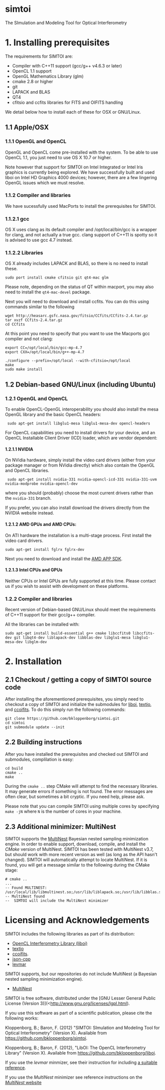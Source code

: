 simtoi
======

The SImulation and Modeling Tool for Optical Interferometry

# 1. Installing prerequisites

The requirements for SIMTOI are:

* Compiler with C++11 support (gcc/g++ v4.6.3 or later)
* OpenCL 1.1 support
* OpenGL Mathematics Library (glm)
* cmake 2.8 or higher
* git
* LAPACK and BLAS
* QT4
* cfitsio and ccfits libraries for FITS and OIFITS handling

We detail below how to install each of these for OSX or GNU/Linux.

## 1.1 Apple/OSX

### 1.1.1 OpenGL and OpenCL

OpenGL and OpenCL come pre-installed with the system.
To be able to use OpenCL 1.1, you just need to use OS X 10.7 or higher.

Note however that support for SIMTOI on Intel Integrated or Intel Iris
graphics is currently being explored. We have successfully built and
used liboi on Intel HD Graphics 4000 devices; however, there are a few
lingering OpenGL issues which we must resolve.

### 1.1.2 Compiler and libraries

We have sucessfully used MacPorts to install the prerequisites for SIMTOI. 

### 1.1.2.1 gcc

OS X uses clang as its default compiler and /opt/local/bin/gcc is a
wrapper for clang, and not actually a true gcc. clang support of C++11
is spotty so it is advised to use gcc 4.7 instead.

### 1.1.2.2 Libraries

OS X already includes LAPACK and BLAS, so there is no need to install these.

    sudo port install cmake cfitsio git qt4-mac glm

Please note, depending on the status of QT within macport, you may also need 
to install the `qt4-mac-devel` package.

Next you will need to download and install ccfits. You can do this using 
commands similar to the following

    wget http://heasarc.gsfc.nasa.gov/fitsio/CCfits/CCfits-2.4.tar.gz
    tar xvzf CCfits-2.4.tar.gz
    cd CCfits

At this point you need to specify that you want to use the Macports gcc compiler
and not clang:

    export CC=/opt/local/bin/gcc-mp-4.7
    export CXX=/opt/local/bin/g++-mp-4.7

    ./configure --prefix=/opt/local --with-cfitsio=/opt/local
    make
    sudo make install

## 1.2 Debian-based GNU/Linux (including Ubuntu)

### 1.2.1 OpenGL and OpenCL

To enable OpenCL-OpenGL interoperability you should also install the
mesa OpenGL library and the basic OpenCL headers:

     sudo apt-get install libglu1-mesa libglu1-mesa-dev opencl-headers

For OpenCL capabilities you need to install drivers for your device,
and an OpenCL Installable Client Driver (ICD) loader, which are vendor
dependent:

#### 1.2.1.1 NVIDIA

On NVidia hardware, simply install the video card drivers (either from your
package manager or from NVidia directly) which also contain the OpenGL and 
OpenCL libraries.

     sudo apt-get install nvidia-331 nvidia-opencl-icd-331 nvidia-331-uvm nvidia-modprobe nvidia-opencl-dev 

where you should (probably) choose the most current drivers rather than the 
`nvidia-331` branch. 

If you prefer, you can also install download the drivers directly from the 
NVIDIA website instead.

#### 1.2.1.2 AMD GPUs and AMD CPUs:

On ATI hardware the installation is a multi-stage process. First install
the video card drivers.

    sudo apt-get install fglrx fglrx-dev

Next you need to download and install the 
[AMD APP SDK](http://developer.amd.com/tools/heterogeneous-computing/amd-accelerated-parallel-processing-app-sdk/).

#### 1.2.1.3 Intel CPUs and GPUs

Neither CPUs or Intel GPUs are fully supported at this time. Please contact us
if you wish to assist with development on these platforms.

### 1.2.2 Compiler and libraries

Recent version of Debian-based GNU/Linux should meet the requirements of C++11
support for their gcc/g++ compiler.

All the libraries can be installed with:

    sudo apt-get install build-essential g++ cmake libccfits0 libccfits-dev git libqt4-dev liblapack-dev libblas-dev libglu1-mesa libglu1-mesa-dev libglm-dev

# 2. Installation

## 2.1 Checkout / getting a copy of SIMTOI source code

After installing the aforementioned prerequisites, you simply need to checkout
a copy of SIMTOI and initialize the submodules for [liboi](https://github.com/bkloppenborg/liboi),
 [textio](https://github.com/bkloppenborg/textio), and [ccoifits](https://github.com/bkloppenborg/ccoifits).
To do this simply run the following commands:

    git clone https://github.com/bkloppenborg/simtoi.git
    cd simtoi
    git submodule update --init

## 2.2 Building instructions

After you have installed the prerequisites and checked out SIMTOI and 
submodules, complilation is easy:

    cd build
    cmake ..
    make

During the `cmake ..` step CMake will attempt to find the necessary libraries.
It may generate errors if something is not found. The error messages are often
clear, but sometimes a bit cryptic. If you need help, please ask.

Please note that you can compile SIMTOI using multiple cores by specifying
`make -jN` where `N` is the number of cores in your machine.

## 2.3 Additional minimizer: MultiNest

SIMTOI supports the [MultiNest](http://ccpforge.cse.rl.ac.uk/gf/project/multinest/)
Bayesian nested sampling minimization engine. In order to enable support,
download, compile, and install the *CMake* version of MultiNest.
SIMTOI has been tested with MultiNest v3.7, but should work with more
recent version as well (as long as the API hasn't changed). SIMTOI will 
automatically attempt to locate MultiNest. If it is found, you will get a 
message similar to the following during the CMake stage:

    # cmake ..
    ...
    -- Found MULTINEST: /usr/local/lib/libmultinest.so;/usr/lib/liblapack.so;/usr/lib/libblas.so 
    -- MultiNest found
    --  SIMTOI will include the MultiNest minimizer


# Licensing and Acknowledgements


SIMTOI includes the following libraries as part of its distribution:
* [OpenCL Interferometry Library (liboi)](https://github.com/bkloppenborg/liboi)
* [textio](https://github.com/bkloppenborg/textio)
* [ccoifits](https://github.com/bkloppenborg/ccoifits).
* [json-cpp](http://sourceforge.net/projects/jsoncpp/)
* [levmar](http://www.ics.forth.gr/~lourakis/levmar/)

SIMTOI supports, but our repositories do not include MultiNest (a Bayesian nested
sampling minimization engine).
* [MultiNest](http://ccpforge.cse.rl.ac.uk/gf/project/multinest/)

SIMTOI is free software, distributed under the 
[GNU Lesser General Public License (Version 3)](<http://www.gnu.org/licenses/lgpl.html). 

If you use this software as part of a scientific publication, please cite the 
following works:

Kloppenborg, B.; Baron, F. (2012) "SIMTOI: SImulation and Modeling Tool for 
Optical Interferometry" (Version X).  Available from 
<https://github.com/bkloppenborg/simtoi>.

Kloppenborg, B.; Baron, F. (2012), "LibOI: The OpenCL Interferometry Library"
(Version X). Available from  <https://github.com/bkloppenborg/liboi>.

If you use the _levmar_ minmizer, see their instruction for including 
[a suitable reference](http://www.ics.forth.gr/~lourakis/levmar/bibentry.html).

If you use the _MultiNest_ minimizer see reference instructions on the 
[_MultiNest_ website](http://ccpforge.cse.rl.ac.uk/gf/project/multinest/)


